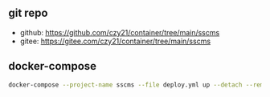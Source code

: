 ## git repo
  - github: https://github.com/czy21/container/tree/main/sscms
  - gitee: https://gitee.com/czy21/container/tree/main/sscms
## docker-compose
```bash
docker-compose --project-name sscms --file deploy.yml up --detach --remove-orphans
```